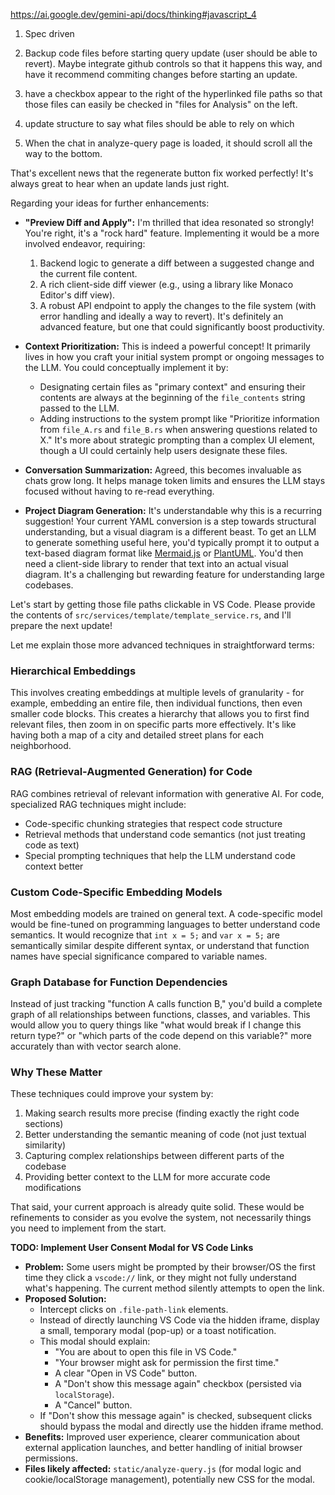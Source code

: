 https://ai.google.dev/gemini-api/docs/thinking#javascript_4

1. Spec driven

2. Backup code files before starting query update (user should be able to revert). Maybe integrate github controls so that it happens this way, and have it recommend commiting changes before starting an update.

3. have a checkbox appear to the right of the hyperlinked file paths so that those files can easily be checked in "files for Analysis" on the left.

4. update structure to say what files should be able to rely on which

5. When the chat in analyze-query page is loaded, it should scroll all the way to the bottom.

That's excellent news that the regenerate button fix worked perfectly! It's always great to hear when an update lands just right.

Regarding your ideas for further enhancements:

*   **"Preview Diff and Apply":** I'm thrilled that idea resonated so strongly! You're right, it's a "rock hard" feature. Implementing it would be a more involved endeavor, requiring:
    1.  Backend logic to generate a diff between a suggested change and the current file content.
    2.  A rich client-side diff viewer (e.g., using a library like Monaco Editor's diff view).
    3.  A robust API endpoint to apply the changes to the file system (with error handling and ideally a way to revert).
    It's definitely an advanced feature, but one that could significantly boost productivity.

*   **Context Prioritization:** This is indeed a powerful concept! It primarily lives in how you craft your initial system prompt or ongoing messages to the LLM. You could conceptually implement it by:
    *   Designating certain files as "primary context" and ensuring their contents are always at the beginning of the `file_contents` string passed to the LLM.
    *   Adding instructions to the system prompt like "Prioritize information from `file_A.rs` and `file_B.rs` when answering questions related to X."
    It's more about strategic prompting than a complex UI element, though a UI could certainly help users designate these files.

*   **Conversation Summarization:** Agreed, this becomes invaluable as chats grow long. It helps manage token limits and ensures the LLM stays focused without having to re-read everything.

*   **Project Diagram Generation:** It's understandable why this is a recurring suggestion! Your current YAML conversion is a step towards structural understanding, but a visual diagram is a different beast. To get an LLM to generate something useful here, you'd typically prompt it to output a text-based diagram format like [Mermaid.js](https://mermaid.js.org/) or [PlantUML](https://plantuml.com/). You'd then need a client-side library to render that text into an actual visual diagram. It's a challenging but rewarding feature for understanding large codebases.

Let's start by getting those file paths clickable in VS Code. Please provide the contents of `src/services/template/template_service.rs`, and I'll prepare the next update!





Let me explain those more advanced techniques in straightforward terms:

### Hierarchical Embeddings
This involves creating embeddings at multiple levels of granularity - for example, embedding an entire file, then individual functions, then even smaller code blocks. This creates a hierarchy that allows you to first find relevant files, then zoom in on specific parts more effectively. It's like having both a map of a city and detailed street plans for each neighborhood.

### RAG (Retrieval-Augmented Generation) for Code
RAG combines retrieval of relevant information with generative AI. For code, specialized RAG techniques might include:
- Code-specific chunking strategies that respect code structure
- Retrieval methods that understand code semantics (not just treating code as text)
- Special prompting techniques that help the LLM understand code context better

### Custom Code-Specific Embedding Models
Most embedding models are trained on general text. A code-specific model would be fine-tuned on programming languages to better understand code semantics. It would recognize that `int x = 5;` and `var x = 5;` are semantically similar despite different syntax, or understand that function names have special significance compared to variable names.

### Graph Database for Function Dependencies
Instead of just tracking "function A calls function B," you'd build a complete graph of all relationships between functions, classes, and variables. This would allow you to query things like "what would break if I change this return type?" or "which parts of the code depend on this variable?" more accurately than with vector search alone.

### Why These Matter

These techniques could improve your system by:
1. Making search results more precise (finding exactly the right code sections)
2. Better understanding the semantic meaning of code (not just textual similarity)
3. Capturing complex relationships between different parts of the codebase
4. Providing better context to the LLM for more accurate code modifications

That said, your current approach is already quite solid. These would be refinements to consider as you evolve the system, not necessarily things you need to implement from the start.




**TODO: Implement User Consent Modal for VS Code Links**

*   **Problem:** Some users might be prompted by their browser/OS the first time they click a `vscode://` link, or they might not fully understand what's happening. The current method silently attempts to open the link.
*   **Proposed Solution:**
    *   Intercept clicks on `.file-path-link` elements.
    *   Instead of directly launching VS Code via the hidden iframe, display a small, temporary modal (pop-up) or a toast notification.
    *   This modal should explain:
        *   &#34;You are about to open this file in VS Code.&#34;
        *   &#34;Your browser might ask for permission the first time.&#34;
        *   A clear &#34;Open in VS Code&#34; button.
        *   A &#34;Don't show this message again&#34; checkbox (persisted via `localStorage`).
        *   A &#34;Cancel&#34; button.
    *   If &#34;Don't show this message again&#34; is checked, subsequent clicks should bypass the modal and directly use the hidden iframe method.
*   **Benefits:** Improved user experience, clearer communication about external application launches, and better handling of initial browser permissions.
*   **Files likely affected:** `static/analyze-query.js` (for modal logic and cookie/localStorage management), potentially new CSS for the modal.


